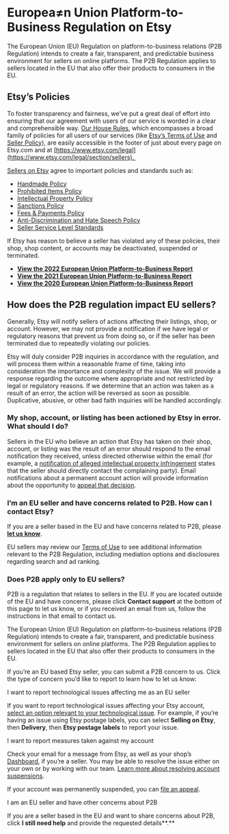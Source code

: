 Europea≠n Union Platform-to-Business Regulation on Etsy
=======================================================

The European Union (EU) Regulation on platform-to-business relations (P2B Regulation) intends to create a fair, transparent, and predictable business environment for sellers on online platforms. The P2B Regulation applies to sellers located in the EU that also offer their products to consumers in the EU.

**Etsy’s Policies**
-------------------

To foster transparency and fairness, we’ve put a great deal of effort into ensuring that our agreement with users of our service is worded in a clear and comprehensible way. [Our House Rules](https://www.etsy.com/legal), which encompasses a broad family of policies for all users of our services (like [Etsy’s Terms of Use](https://www.etsy.com/legal/terms-of-use) and [Seller Policy](https://www.etsy.com/legal/sellers)), are easily accessible in the footer of just about every page on Etsy.com and at [https://www.etsy.com/legal](https://www.etsy.com/legal/section/sellers). 

[Sellers on Etsy](https://www.etsy.com/legal/section/sellers) agree to important policies and standards such as:

* [Handmade Policy](https://www.etsy.com/legal/handmade)
* [Prohibited Items Policy](https://www.etsy.com/legal/prohibited/?ref=list)
* [Intellectual Property Policy](https://www.etsy.com/legal/ip/?ref=list)
* [Sanctions Policy](https://www.etsy.com/legal/policy/sanctions-policy/122383404929?ref=list)
* [Fees & Payments Policy](https://www.etsy.com/legal/fees)
* [Anti-Discrimination and Hate Speech Policy](https://www.etsy.com/legal/policy/anti-discrimination-and-hate-speech/123551108902)
* [Seller Service Level Standards](https://help.etsy.com/hc/en-us/articles/360000345068?segment=selling) 

If Etsy has reason to believe a seller has violated any of these policies, their shop, shop content, or accounts may be deactivated, suspended or terminated. 

* [**View the 2022 European Union Platform-to-Business Report**](https://storage.googleapis.com/etsy-extfiles-prod/2022%20European%20Union%20Platform-to-Business%20Report.pdf)
* [**View the 2021 European Union Platform-to-Business Report**](https://storage.googleapis.com/etsy-extfiles-prod/Press/2021%20European%20Union%20Platform-to-Business%20Report.pdf)
* [**View the 2020 European Union Platform-to-Business Report**](https://storage.googleapis.com/etsy-extfiles-prod/European%20Union%20Platform-to-Business%20Report.pdf)

**How does the P2B regulation impact EU sellers?**
--------------------------------------------------

Generally, Etsy will notify sellers of actions affecting their listings, shop, or account. However, we may not provide a notification if we have legal or regulatory reasons that prevent us from doing so, or if the seller has been terminated due to repeatedly violating our policies.

Etsy will duly consider P2B inquiries in accordance with the regulation, and will process them within a reasonable frame of time, taking into consideration the importance and complexity of the issue. We will provide a response regarding the outcome where appropriate and not restricted by legal or regulatory reasons. If we determine that an action was taken as a result of an error, the action will be reversed as soon as possible. Duplicative, abusive, or other bad faith inquiries will be handled accordingly.

### **My shop, account, or listing has been actioned by Etsy in error. What should I do?**

Sellers in the EU who believe an action that Etsy has taken on their shop, account, or listing was the result of an error should respond to the email notification they received, unless directed otherwise within the email (for example, a [notification of alleged intellectual property infringement](https://help.etsy.com/hc/en-us/articles/360034079714-Why-Did-I-Receive-a-Notice-of-Intellectual-Property-Infringement-?segment=selling) states that the seller should directly contact the complaining party). Email notifications about a permanent account action will provide information about the opportunity to [appeal that decision](https://help.etsy.com/hc/articles/6298920789271?segment=selling). 

### **I’m an EU seller and have concerns related to P2B. How can I contact Etsy?**

If you are a seller based in the EU and have concerns related to P2B, please [**let us know**](https://www.etsy.com/sso-forced/zendesk/aHR0cHM6Ly9oZWxwLmV0c3kuY29tL2hjL3JlcXVlc3RzL25ldz9zZWdtZW50PXNlbGxpbmcjaXNzdWVfYWNjb3VudF9wMmItc29sdXRpb25fcHJpbWFyeQ).

EU sellers may review our [Terms of Use](https://www.etsy.com/legal/terms-of-use) to see additional information relevant to the P2B Regulation, including mediation options and disclosures regarding search and ad ranking. 

### **Does P2B apply only to EU sellers?**

P2B is a regulation that relates to sellers in the EU. If you are located outside of the EU and have concerns, please click **Contact support** at the bottom of this page to let us know, or if you received an email from us, follow the instructions in that email to contact us.

The European Union (EU) Regulation on platform-to-business relations (P2B Regulation) intends to create a fair, transparent, and predictable business environment for sellers on online platforms. The P2B Regulation applies to sellers located in the EU that also offer their products to consumers in the EU.

If you’re an EU based Etsy seller, you can submit a P2B concern to us. Click the type of concern you’d like to report to learn how to let us know:

I want to report technological issues affecting me as an EU seller

If you want to report technological issues affecting your Etsy account, [select an option relevant to your technological issue](https://help.etsy.com/hc/en-us/requests/new?segment=selling). For example, if you’re having an issue using Etsy postage labels, you can select **Selling on Etsy**, then **Delivery**, then **Etsy postage labels** to report your issue.

I want to report measures taken against my account

Check your email for a message from Etsy, as well as your shop’s [Dashboard](https://www.etsy.com/your/shops/me/dashboard), if you’re a seller. You may be able to resolve the issue either on your own or by working with our team. [Learn more about resolving account suspensions](https://help.etsy.com/hc/articles/115015672628?segment=selling).

If your account was permanently suspended, you can [file an appeal](https://help.etsy.com/hc/articles/6298920789271?segment=selling).

I am an EU seller and have other concerns about P2B

If you are a seller based in the EU and want to share concerns about P2B, click **I still need help** and provide the requested details**.**